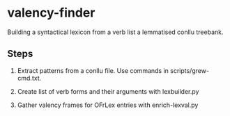 # valency-finder
Building a syntactical lexicon from a verb list a lemmatised conllu treebank.

## Steps

  1. Extract patterns from a conllu file. Use commands in scripts/grew-cmd.txt.

  2. Create list of verb forms and their arguments with lexbuilder.py

  3. Gather valency frames for OFrLex entries with enrich-lexval.py